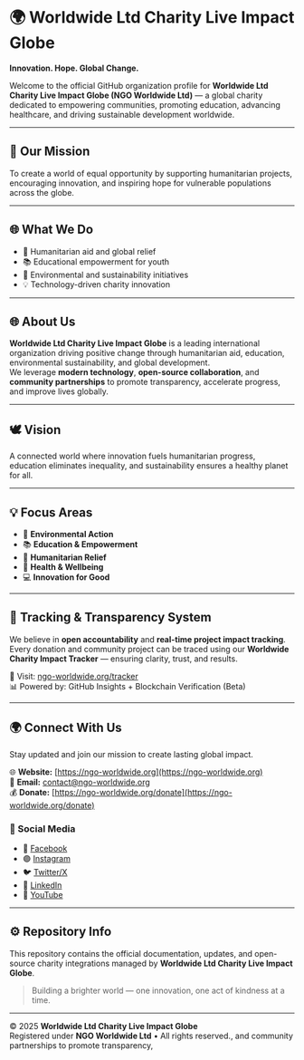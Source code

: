 # 🌍 Worldwide Ltd Charity Live Impact Globe  
**Innovation. Hope. Global Change.**

Welcome to the official GitHub organization profile for **Worldwide Ltd Charity Live Impact Globe (NGO Worldwide Ltd)** — a global charity dedicated to empowering communities, promoting education, advancing healthcare, and driving sustainable development worldwide.

---

## 💫 Our Mission  
To create a world of equal opportunity by supporting humanitarian projects, encouraging innovation, and inspiring hope for vulnerable populations across the globe.

---

## 🌐 What We Do  
- 🤝 Humanitarian aid and global relief  
- 📚 Educational empowerment for youth  
- 🌱 Environmental and sustainability initiatives  
- 💡 Technology-driven charity innovation  

---

## 🌐 About Us  
**Worldwide Ltd Charity Live Impact Globe** is a leading international organization driving positive change through humanitarian aid, education, environmental sustainability, and global development.  
We leverage **modern technology**, **open-source collaboration**, and **community partnerships** to promote transparency, accelerate progress, and improve lives globally.

---

## 🕊️ Vision  
A connected world where innovation fuels humanitarian progress, education eliminates inequality, and sustainability ensures a healthy planet for all.

---

## 💡 Focus Areas  
- 🌱 **Environmental Action**  
- 📚 **Education & Empowerment**  
- 💖 **Humanitarian Relief**  
- 💊 **Health & Wellbeing**  
- 💻 **Innovation for Good**

---

## 📡 Tracking & Transparency System  
We believe in **open accountability** and **real-time project impact tracking**.  
Every donation and community project can be traced using our **Worldwide Charity Impact Tracker** — ensuring clarity, trust, and results.  

🔗 Visit: [ngo-worldwide.org/tracker](https://ngo-worldwide.org/tracker)  
📊 Powered by: GitHub Insights + Blockchain Verification (Beta)

---

## 🌍 Connect With Us  
Stay updated and join our mission to create lasting global impact.  

🌐 **Website:** [https://ngo-worldwide.org](https://ngo-worldwide.org)  
📧 **Email:** [contact@ngo-worldwide.org](mailto:contact@ngo-worldwide.org)  
💰 **Donate:** [https://ngo-worldwide.org/donate](https://ngo-worldwide.org/donate)  

### 💬 Social Media  
- 🔵 [Facebook](https://facebook.com/ngoworldwideltd)  
- 🟣 [Instagram](https://instagram.com/ngoworldwideltd)  
- 🐦 [Twitter/X](https://twitter.com/ngoworldwideltd)  
- 💼 [LinkedIn](https://linkedin.com/company/ngo-worldwide-ltd)  
- 🔴 [YouTube](https://youtube.com/@ngoworldwideltd)

---

## ⚙️ Repository Info  
This repository contains the official documentation, updates, and open-source charity integrations managed by **Worldwide Ltd Charity Live Impact Globe**.  

> Building a brighter world — one innovation, one act of kindness at a time.

---

© 2025 **Worldwide Ltd Charity Live Impact Globe**  
Registered under **NGO Worldwide Ltd** • All rights reserved., and community partnerships to promote transparency, 
